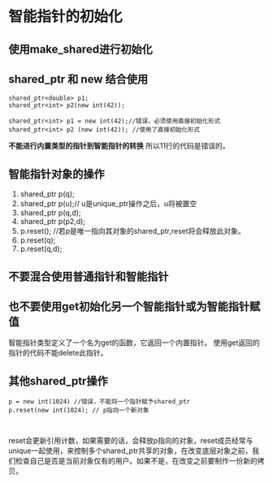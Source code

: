 # 智能指针的初始化

## 使用make_shared进行初始化

## shared_ptr 和 new 结合使用

```
shared_ptr<double> p1;
shared_ptr<int> p2(new int(42));

shared_ptr<int> p1 = new int(42);//错误，必须使用直接初始化形式
shared_ptr<int> p2 (new int(42)); //使用了直接初始化形式

```
**不能进行内置类型的指针到智能指针的转换**  所以11行的代码是错误的。

## 智能指针对象的操作

1. shared_ptr<T> p(q);
2. shared_ptr<T> p(u);// u是unique_ptr操作之后，u将被置空
3. shared_ptr<T> p(q,d);
4. shared_ptr<T> p(p2,d);
5. p.reset();  //若p是唯一指向其对象的shared_ptr,reset将会释放此对象。
6. p.reset(q);
7. p.reset(q,d);

## 不要混合使用普通指针和智能指针

## 也不要使用get初始化另一个智能指针或为智能指针赋值

智能指针类型定义了一个名为get的函数，它返回一个内置指针。
使用get返回的指针的代码不能delete此指针。

## 其他shared_ptr操作

``` 
p = new int(1024) //错误，不能将一个指针赋予shared_ptr
p.reset(new int(1024); // p指向一个新对象



```
reset会更新引用计数，如果需要的话，会释放p指向的对象，reset成员经常与unique一起使用，来控制多个shared_ptr共享的对象，在改变底层对象之前，我们检查自己是否是当前对象仅有的用户。如果不是，在改变之前要制作一份新的拷贝。